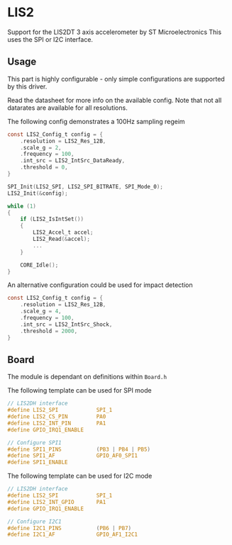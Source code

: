 # LIS2
Support for the LIS2DT 3 axis accelerometer by ST Microelectronics
This uses the SPI or I2C interface.

## Usage

This part is highly configurable - only simple configurations are supported by this driver.

Read the datasheet for more info on the available config. Note that not all datarates are available for all resolutions.

The following config demonstrates a 100Hz sampling regeim

```C
const LIS2_Config_t config = {
    .resolution = LIS2_Res_12B,
    .scale_g = 2,
    .frequency = 100,
    .int_src = LIS2_IntSrc_DataReady,
    .threshold = 0,
}

SPI_Init(LIS2_SPI, LIS2_SPI_BITRATE, SPI_Mode_0);
LIS2_Init(&config);

while (1)
{
    if (LIS2_IsIntSet())
    {
        LIS2_Accel_t accel;
        LIS2_Read(&accel);
        ...
    }

    CORE_Idle();
}
```

An alternative configuration could be used for impact detection

```C
const LIS2_Config_t config = {
    .resolution = LIS2_Res_12B,
    .scale_g = 4,
    .frequency = 100,
    .int_src = LIS2_IntSrc_Shock,
    .threshold = 2000,
}
```

## Board

The module is dependant on definitions within `Board.h`

The following template can be used for SPI mode

```C
// LIS2DH interface
#define LIS2_SPI            SPI_1
#define LIS2_CS_PIN         PA0
#define LIS2_INT_PIN        PA1
#define GPIO_IRQ1_ENABLE

// Configure SPI1
#define SPI1_PINS		    (PB3 | PB4 | PB5)
#define SPI1_AF			    GPIO_AF0_SPI1
#define SPI1_ENABLE
```

The following template can be used for I2C mode

```C
// LIS2DH interface
#define LIS2_SPI            SPI_1
#define LIS2_INT_GPIO       PA1
#define GPIO_IRQ1_ENABLE

// Configure I2C1
#define I2C1_PINS		    (PB6 | PB7)
#define I2C1_AF			    GPIO_AF1_I2C1
```
